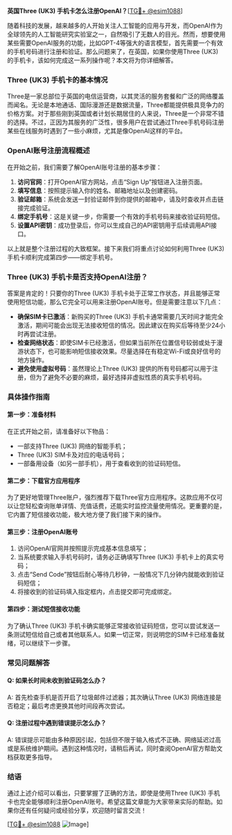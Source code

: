 **英国Three (UK3) 手机卡怎么注册OpenAI？**[[TG💪+ @esim1088](https://t.me/s/esim1088)]

随着科技的发展，越来越多的人开始关注人工智能的应用与开发，而OpenAI作为全球领先的人工智能研究实验室之一，自然吸引了无数人的目光。然而，想要使用某些需要OpenAI服务的功能，比如GPT-4等强大的语言模型，首先需要一个有效的手机号码进行注册和验证。那么问题来了，在英国，如果你使用Three (UK3) 的手机卡，该如何完成这一系列操作呢？本文将为你详细解答。

### Three (UK3) 手机卡的基本情况

Three是一家总部位于英国的电信运营商，以其灵活的服务套餐和广泛的网络覆盖而闻名。无论是本地通话、国际漫游还是数据流量，Three都能提供极具竞争力的价格方案。对于那些刚到英国或者计划长期居住的人来说，Three是一个非常不错的选择。不过，正因为其服务的广泛性，很多用户在尝试通过Three手机号码注册某些在线服务时遇到了一些小麻烦，尤其是像OpenAI这样的平台。

### OpenAI账号注册流程概述

在开始之前，我们需要了解OpenAI账号注册的基本步骤：

1. **访问官网**：打开OpenAI官方网站，点击“Sign Up”按钮进入注册页面。
2. **填写信息**：按照提示输入你的姓名、邮箱地址以及创建密码。
3. **验证邮箱**：系统会发送一封验证邮件到你提供的邮箱中，请及时查收并点击链接完成验证。
4. **绑定手机号**：这是关键一步，你需要一个有效的手机号码来接收验证码短信。
5. **设置API密钥**：成功登录后，你可以生成自己的API密钥用于后续调用API接口。

以上就是整个注册过程的大致框架。接下来我们将重点讨论如何利用Three (UK3) 手机卡顺利完成第四步——绑定手机号。

### Three (UK3) 手机卡是否支持OpenAI注册？

答案是肯定的！只要你的Three (UK3) 手机卡处于正常工作状态，并且能够正常使用短信功能，那么它完全可以用来注册OpenAI账号。但是需要注意以下几点：

- **确保SIM卡已激活**：新购买的Three (UK3) 手机卡通常需要几天时间才能完全激活，期间可能会出现无法接收短信的情况。因此建议在购买后等待至少24小时再尝试注册。
- **检查网络状态**：即使SIM卡已经激活，但如果当前所在位置信号较弱或处于漫游状态下，也可能影响短信接收效果。尽量选择在有稳定Wi-Fi或良好信号的地方操作。
- **避免使用虚拟号码**：虽然理论上Three (UK3) 提供的所有号码都可以用于注册，但为了避免不必要的麻烦，最好选择非虚拟性质的真实手机号码。

### 具体操作指南

#### 第一步：准备材料
在正式开始之前，请准备好以下物品：
- 一部支持Three (UK3) 网络的智能手机；
- Three (UK3) SIM卡及对应的电话号码；
- 一部备用设备（如另一部手机），用于查看收到的验证码短信。

#### 第二步：下载官方应用程序
为了更好地管理Three账户，强烈推荐下载Three官方应用程序。这款应用不仅可以让您轻松查询账单详情、充值话费，还能实时监控流量使用情况。更重要的是，它内置了短信接收功能，极大地方便了我们接下来的操作。

#### 第三步：注册OpenAI账号
1. 访问OpenAI官网并按照提示完成基本信息填写；
2. 当系统要求输入手机号码时，请务必正确填写Three (UK3) 手机卡上的真实号码；
3. 点击“Send Code”按钮后耐心等待几秒钟，一般情况下几分钟内就能收到验证码短信；
4. 将接收到的验证码填入指定框内，点击提交即可完成绑定。

#### 第四步：测试短信接收功能
为了确认Three (UK3) 手机卡确实能够正常接收验证码短信，您可以尝试发送一条测试短信给自己或者其他联系人。如果一切正常，则说明您的SIM卡已经准备就绪，可以继续下一步骤。

### 常见问题解答

#### Q: 如果长时间未收到验证码怎么办？
A: 首先检查手机是否开启了垃圾邮件过滤器；其次确认Three (UK3) 网络连接是否稳定；最后考虑更换其他时间段再次尝试。

#### Q: 注册过程中遇到错误提示怎么办？
A: 错误提示可能由多种原因引起，包括但不限于输入格式不正确、网络延迟过高或是系统维护期间。遇到这种情况时，请稍后再试，同时查阅OpenAI官方帮助文档获取更多指导。

### 结语

通过上述介绍可以看出，只要掌握了正确的方法，即使是使用Three (UK3) 手机卡也完全能够顺利注册OpenAI账号。希望这篇文章能为大家带来实际的帮助。如果你还有任何疑问或经验分享，欢迎随时留言交流！

[[TG💪+ @esim1088](https://t.me/s/esim1088) ![Image](https://i.postimg.cc/4NQfJmqS/Snipaste-2025-05-13-00-14-12.png)]